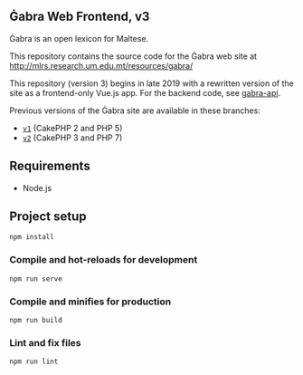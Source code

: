 Ġabra Web Frontend, v3
----------------------

Ġabra is an open lexicon for Maltese.

This repository contains the source code for the Ġabra web site at
<http://mlrs.research.um.edu.mt/resources/gabra/>

This repository (version 3) begins in late 2019 with a rewritten version of the site as a frontend-only Vue.js app.
For the backend code, see [gabra-api](https://github.com/MLRS/gabra-api).

Previous versions of the Ġabra site are available in these branches:

- [`v1`](https://github.com/MLRS/gabra-web/tree/v1) (CakePHP 2 and PHP 5)
- [`v2`](https://github.com/MLRS/gabra-web/tree/v2) (CakePHP 3 and PHP 7)

## Requirements

- Node.js

## Project setup
```
npm install
```

### Compile and hot-reloads for development
```
npm run serve
```

### Compile and minifies for production
```
npm run build
```

### Lint and fix files
```
npm run lint
```
